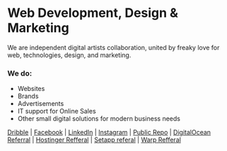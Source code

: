 # Web Development, Design & Marketing

We are independent digital artists collaboration, united by freaky love for web, technologies, design, and marketing.

### We do:
- Websites
- Brands
- Advertisements
- IT support for Online Sales
- Other small digital solutions for modern business needs

[Dribble](https://dribbble.com/digitalandyeu) | [Facebook](https://www.facebook.com/digitalandy.eu) | [LinkedIn](https://www.linkedin.com/company/digitalandy-eu) | [Instagram](https://www.instagram.com/digitalandy.eu) | [Public Repo](https://digitalandyeu.github.io/digitalandyeu) | [DigitalOcean Referral](https://m.do.co/c/2f296ff0e26b) | [Hostinger Refferal](https://hostinger.com.ua?REFERRALCODE=1ANDRII78) | [Setapp referal](https://go.setapp.com/invite/xk4c63ae) | [Warp Refferal](https://app.warp.dev/referral/7DEWJ9)